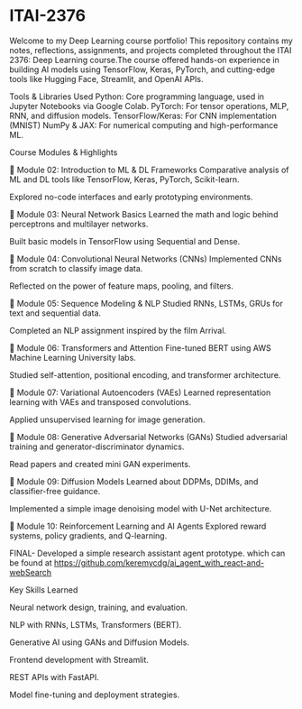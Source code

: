 # ITAI-2376

Welcome to my Deep Learning course portfolio! This repository contains my notes, reflections, assignments, and projects completed throughout the ITAI 2376: Deep Learning course.The course offered hands-on experience in building AI models using TensorFlow, Keras, PyTorch, and cutting-edge tools like Hugging Face, Streamlit, and OpenAI APIs.



Tools & Libraries Used
Python: Core programming language, used in Jupyter Notebooks via Google Colab.
PyTorch: For tensor operations, MLP, RNN, and diffusion models.
TensorFlow/Keras: For CNN implementation (MNIST)
NumPy & JAX: For numerical computing and high-performance ML.


Course Modules & Highlights

🔹 Module 02: Introduction to ML & DL Frameworks
Comparative analysis of ML and DL tools like TensorFlow, Keras, PyTorch, Scikit-learn.

Explored no-code interfaces and early prototyping environments.

🔹 Module 03: Neural Network Basics
Learned the math and logic behind perceptrons and multilayer networks.

Built basic models in TensorFlow using Sequential and Dense.

🔹 Module 04: Convolutional Neural Networks (CNNs)
Implemented CNNs from scratch to classify image data.

Reflected on the power of feature maps, pooling, and filters.

🔹 Module 05: Sequence Modeling & NLP
Studied RNNs, LSTMs, GRUs for text and sequential data.

Completed an NLP assignment inspired by the film Arrival.

🔹 Module 06: Transformers and Attention
Fine-tuned BERT using AWS Machine Learning University labs.

Studied self-attention, positional encoding, and transformer architecture.

🔹 Module 07: Variational Autoencoders (VAEs)
Learned representation learning with VAEs and transposed convolutions.

Applied unsupervised learning for image generation.

🔹 Module 08: Generative Adversarial Networks (GANs)
Studied adversarial training and generator-discriminator dynamics.

Read papers and created mini GAN experiments.

🔹 Module 09: Diffusion Models
Learned about DDPMs, DDIMs, and classifier-free guidance.

Implemented a simple image denoising model with U-Net architecture.

🔹 Module 10: Reinforcement Learning and AI Agents
Explored reward systems, policy gradients, and Q-learning.

FINAL- 
Developed a simple research assistant agent prototype. 
which can be found at https://github.com/keremycdg/ai_agent_with_react-and-webSearch



 Key Skills Learned
 
Neural network design, training, and evaluation.

NLP with RNNs, LSTMs, Transformers (BERT).

Generative AI using GANs and Diffusion Models.

Frontend development with Streamlit.

REST APIs with FastAPI.

Model fine-tuning and deployment strategies.


